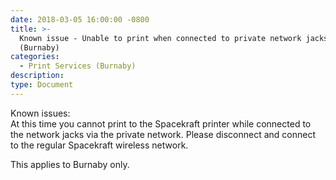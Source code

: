 ```yaml
---
date: 2018-03-05 16:00:00 -0800
title: >-
  Known issue - Unable to print when connected to private network jacks
  (Burnaby)
categories:
  - Print Services (Burnaby)
description:
type: Document
---
```


<u><em><strong></strong></em></u>

Known issues:<br>At this time you cannot print to the Spacekraft printer while connected to the network jacks via the private network. Please disconnect and connect to the regular Spacekraft wireless network.

This applies to Burnaby only.